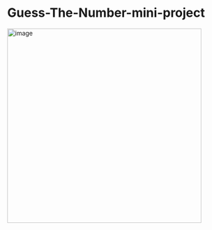 # Guess-The-Number-mini-project
<img width="445" alt="image" src="https://github.com/user-attachments/assets/26605451-aed4-40f4-916a-65e13fb32db8" />
